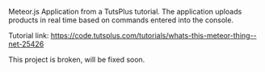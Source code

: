 Meteor.js Application from a TutsPlus tutorial.  The application uploads products in real time based on commands entered into the console.

Tutorial link: https://code.tutsplus.com/tutorials/whats-this-meteor-thing--net-25426

This project is broken, will be fixed soon.
